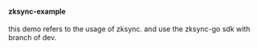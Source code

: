 #### zksync-example
this demo refers to the usage of zksync. and use the zksync-go sdk with branch of dev.